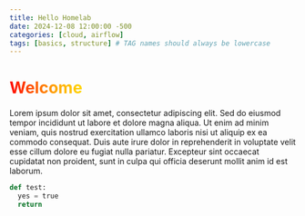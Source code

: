 ```yaml
---
title: Hello Homelab
date: 2024-12-08 12:00:00 -500
categories: [cloud, airflow]
tags: [basics, structure] # TAG names should always be lowercase
---
```


# <span class="rainbow-text">Welcome</span>

Lorem ipsum dolor sit amet, consectetur adipiscing elit. Sed do eiusmod tempor incididunt ut labore et dolore magna aliqua. Ut enim ad minim veniam, quis nostrud exercitation ullamco laboris nisi ut aliquip ex ea commodo consequat. Duis aute irure dolor in reprehenderit in voluptate velit esse cillum dolore eu fugiat nulla pariatur. Excepteur sint occaecat cupidatat non proident, sunt in culpa qui officia deserunt mollit anim id est laborum.

```python
def test:
  yes = true
  return
```

<style>
@keyframes rainbow {
  0% { background-position: 0% 50%; }
  50% { background-position: 100% 50%; }
  100% { background-position: 0% 50%; }
}

.rainbow-text {
  background: linear-gradient(90deg, red, orange, yellow, green, blue, indigo, violet);
  background-size: 400% 400%;
  -webkit-background-clip: text;
  color: transparent;
  animation: rainbow 6s ease infinite;
}


<div class="flashcard">
  <div class="flashcard-inner">
    <div class="flashcard-front">
      <h2>Front Side</h2>
      <p>This is the front of the flashcard.</p>
    </div>
    <div class="flashcard-back">
      <h2>Back Side</h2>
      <p>This is the back of the flashcard.</p>
    </div>
  </div>
</div>

<style>



body {
  display: flex;
  justify-content: center;
  align-items: center;
  height: 100vh;
  margin: 0;
  background-color: #f0f8ff; /* Light background color */
}

.flashcard {
  width: 300px;
  height: 200px;
  perspective: 1000px;
}

.flashcard-inner {
  position: relative;
  width: 100%;
  height: 100%;
  text-align: center;
  transition: transform 0.6s;
  transform-style: preserve-3d;
  border-radius: 15px; /* Soft edges */
  box-shadow: 0 4px 8px rgba(0, 0, 0, 0.1); /* Soft shadow */
}

.flashcard:hover .flashcard-inner {
  transform: rotateY(180deg);
}

.flashcard-front, .flashcard-back {
  position: absolute;
  width: 100%;
  height: 100%;
  backface-visibility: hidden;
  display: flex;
  align-items: center;
  justify-content: center;
  font-size: 18px;
  color: white;
  border-radius: 15px; /* Soft edges */
}

.flashcard-front {
  background-color: #333;
}

.flashcard-back {
  background-color: #555;
  transform: rotateY(180deg);
}
</style>

